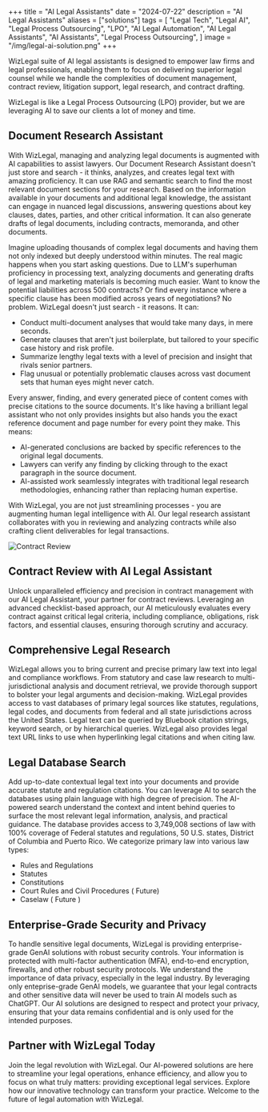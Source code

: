 +++
title = "AI Legal Assistants"
date = "2024-07-22"
description = "AI Legal Assistants"
aliases = ["solutions"]
tags = [
    "Legal Tech",
    "Legal AI",
    "Legal Process Outsourcing",
    "LPO",
    "AI Legal Automation",
    "AI Legal Assistants",
    "AI Assistants",
    "Legal Process Outsourcing",
]
image = "/img/legal-ai-solution.png"
+++

WizLegal suite of AI legal assistants is designed to empower law firms and legal professionals, enabling them to focus on delivering superior legal counsel while we handle the complexities of document management, contract review, litigation support, legal research, and contract drafting.  

WizLegal is like a Legal Process Outsourcing (LPO) provider, but we are leveraging AI to save our clients a lot of money and time.  

## Document Research Assistant

With WizLegal, managing and analyzing legal documents is augmented with AI capabilities to assist lawyers. Our Document Research Assistant doesn't just store and search - it thinks, analyzes, and creates legal text with amazing proficiency. It can use RAG and semantic search to find the most relevant document sections for your research. Based on the information available in your documents and additional legal knowledge, the assistant can engage in nuanced legal discussions, answering questions about key clauses, dates, parties, and other critical information. It can also generate drafts of legal documents, including contracts, memoranda, and other documents.

Imagine uploading thousands of complex legal documents and having them not only indexed but deeply understood within minutes.  The real magic happens when you start asking questions. Due to LLM's superhuman proficiency in processing text, analyzing documents and generating drafts of legal and marketing materials is becoming much easier. Want to know the potential liabilities across 500 contracts? Or find every instance where a specific clause has been modified across years of negotiations? No problem.  WizLegal doesn't just search - it reasons. It can:

* Conduct multi-document analyses that would take many days, in mere seconds.
* Generate clauses that aren't just boilerplate, but tailored to your specific case history and risk profile.
* Summarize lengthy legal texts with a level of precision and insight that rivals senior partners.
* Flag unusual or potentially problematic clauses across vast document sets that human eyes might never catch.

Every answer, finding, and every generated piece of content comes with precise citations to the source documents.  It's like having a brilliant legal assistant who not only provides insights but also hands you the exact reference document and page number for every point they make.  This means:

* AI-generated conclusions are backed by specific references to the original legal documents.
* Lawyers can verify any finding by clicking through to the exact paragraph in the source document.
* AI-assisted work seamlessly integrates with traditional legal research methodologies, enhancing rather than replacing human expertise.

With WizLegal, you are not just streamlining processes - you are augmenting human legal intelligence with AI.  Our legal research assistant collaborates with you in reviewing and analyzing contracts while also crafting client deliverables for legal transactions.

![Contract Review](/img/query_files.png)

## Contract Review with AI Legal Assistant
Unlock unparalleled efficiency and precision in contract management with our AI Legal Assistant, your partner for contract reviews. Leveraging an advanced checklist-based approach, our AI meticulously evaluates every contract against critical legal criteria, including compliance, obligations, risk factors, and essential clauses, ensuring thorough scrutiny and accuracy.  

## Comprehensive Legal Research

WizLegal allows you to bring current and precise primary law text into legal and compliance workflows.  From statutory and case law research to multi-jurisdictional analysis and document retrieval, we provide thorough support to bolster your legal arguments and decision-making. WizLegal provides access to vast databases of primary legal sources like statutes, regulations, legal codes, and documents from federal and all state jurisdictions across the United States. Legal text can be queried by Bluebook citation strings, keyword search, or by hierarchical queries.  WizLegal also provides legal text URL links to use when hyperlinking legal citations and when citing law. 

## Legal Database Search
Add up-to-date contextual legal text into your documents and provide accurate statute and regulation citations.  You can leverage AI to search the databases using plain language with high degree of precision.  The AI-powered search understand the context and intent behind queries to surface the most relevant legal information, analysis, and practical guidance. The database provides access to 3,749,008 sections of law with 100% coverage of Federal statutes and regulations, 50 U.S. states, District of Columbia and Puerto Rico. We categorize primary law into various law types:
* Rules and Regulations 
* Statutes 
* Constitutions 
* Court Rules and Civil Procedures ( Future)
* Caselaw ( Future )

## Enterprise-Grade Security and Privacy 
To handle sensitive legal documents, WizLegal is providing enterprise-grade GenAI solutions with robust security controls.  Your information is protected with multi-factor authentication (MFA), end-to-end encryption, firewalls, and other robust security protocols.  We understand the importance of data privacy, especially in the legal industry.  By leveraging only enteprise-grade GenAI models, we guarantee that your legal contracts and other sensitive data will never be used to train AI models such as ChatGPT. Our AI solutions are designed to respect and protect your privacy, ensuring that your data remains confidential and is only used for the intended purposes.

## Partner with WizLegal Today
Join the legal revolution with WizLegal. Our AI-powered solutions are here to streamline your legal operations, enhance efficiency, and allow you to focus on what truly matters: providing exceptional legal services. Explore how our innovative technology can transform your practice. Welcome to the future of legal automation with WizLegal.